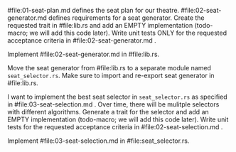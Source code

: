 #file:01-seat-plan.md  defines the seat plan for our theatre. #file:02-seat-generator.md  defines requirements for a seat generator. Create the requested trait in #file:lib.rs  and add an EMPTY implementation (todo-macro; we will add this code later). Write unit tests ONLY for the requested acceptance criteria in #file:02-seat-generator.md .

Implement #file:02-seat-generator.md in #file:lib.rs.

Move the seat generator from #file:lib.rs to a separate module named `seat_selector.rs`. Make sure to import and re-export seat generator in #file:lib.rs.

I want to implement the best seat selector in `seat_selector.rs` as specified in #file:03-seat-selection.md . Over time, there will be mulitple selectors with different algorithms. Generate a trait for the selector and add an EMPTY implementation (todo-macro; we will add this code later). Write unit tests for the requested acceptance criteria in #file:02-seat-selection.md .

Implement #file:03-seat-selection.md in #file:seat_selector.rs.
